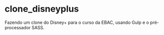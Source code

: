 # clone_disneyplus

Fazendo um clone do Disney+ para o curso da EBAC, usando Gulp e o pré-processador SASS.
